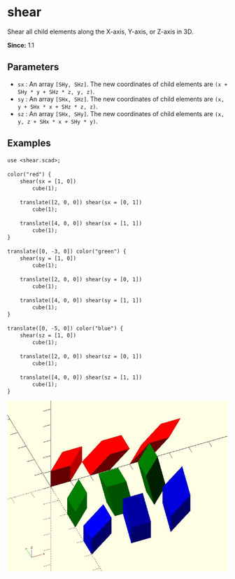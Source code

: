 # shear

Shear all child elements along the X-axis, Y-axis, or Z-axis in 3D.

**Since:** 1.1


## Parameters

- `sx` : An array `[SHy, SHz]`. The new coordinates of child elements are `(x + SHy * y + SHz * z, y, z)`.
- `sy` : An array `[SHx, SHz]`. The new coordinates of child elements are `(x, y + SHx * x + SHz * z, z)`.
- `sz` : An array `[SHx, SHy]`. The new coordinates of child elements are `(x, y, z + SHx * x + SHy * y)`.

## Examples

	use <shear.scad>;

	color("red") {
		shear(sx = [1, 0])
			cube(1);
			
		translate([2, 0, 0]) shear(sx = [0, 1])
			cube(1);
			
		translate([4, 0, 0]) shear(sx = [1, 1])
			cube(1);
	}

	translate([0, -3, 0]) color("green") {
		shear(sy = [1, 0])
			cube(1);
			
		translate([2, 0, 0]) shear(sy = [0, 1])
			cube(1);
			
		translate([4, 0, 0]) shear(sy = [1, 1])
			cube(1);
	}

	translate([0, -5, 0]) color("blue") {
		shear(sz = [1, 0])
			cube(1);
			
		translate([2, 0, 0]) shear(sz = [0, 1])
			cube(1);
			
		translate([4, 0, 0]) shear(sz = [1, 1])
			cube(1);
	}

![shear](images/lib2x-shear-1.JPG)

